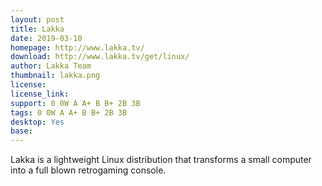 ```yaml
---
layout: post
title: Lakka
date: 2019-03-10
homepage: http://www.lakka.tv/
download: http://www.lakka.tv/get/linux/
author: Lakka Team
thumbnail: lakka.png
license: 
license_link: 
support: 0 0W A A+ B B+ 2B 3B
tags: 0 0W A A+ B B+ 2B 3B
desktop: Yes
base: 
---
```


 

Lakka is a lightweight Linux distribution that transforms a small computer into a full blown retrogaming console.
